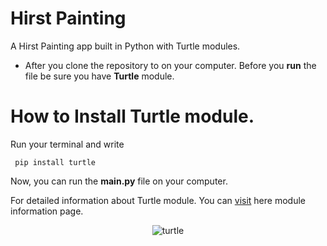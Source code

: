 # Hirst Painting


A Hirst Painting app built in Python with Turtle modules.



* After you clone the repository to on your computer. Before you **run** the file be sure you have **Turtle** module. 

# How to Install Turtle module.

Run your terminal and write 

<code> pip install turtle</code>

Now, you can run the **main.py** file on your computer.

For detailed information about Turtle module. You can [visit](https://docs.python.org/3/library/turtle.html#module-turtle) here module information page.


<p align="center">
  <img src="https://i.giphy.com/media/xeTX0J6LXaHyAEOAne/giphy.webp" alt="turtle"/>
</p>
